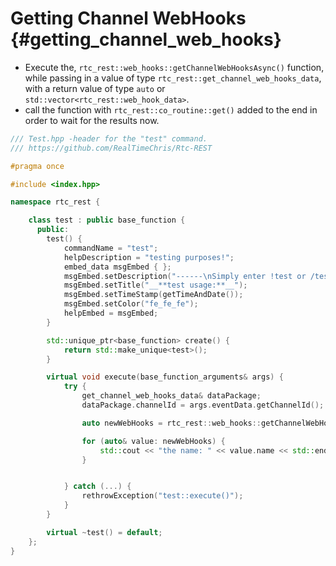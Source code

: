 Getting Channel WebHooks {#getting_channel_web_hooks}
============
- Execute the, `rtc_rest::web_hooks::getChannelWebHooksAsync()` function, while passing in a value of type `rtc_rest::get_channel_web_hooks_data`, with a return value of type `auto` or `std::vector<rtc_rest::web_hook_data>`.
- call the function with `rtc_rest::co_routine::get()` added to the end in order to wait for the results now.

```cpp
/// Test.hpp -header for the "test" command.
/// https://github.com/RealTimeChris/Rtc-REST

#pragma once

#include <index.hpp>

namespace rtc_rest {

	class test : public base_function {
	  public:
		test() {
			commandName = "test";
			helpDescription = "testing purposes!";
			embed_data msgEmbed { };
			msgEmbed.setDescription("------\nSimply enter !test or /test!\n------");
			msgEmbed.setTitle("__**test usage:**__");
			msgEmbed.setTimeStamp(getTimeAndDate());
			msgEmbed.setColor("fe_fe_fe");
			helpEmbed = msgEmbed;
		}

		std::unique_ptr<base_function> create() {
			return std::make_unique<test>();
		}

		virtual void execute(base_function_arguments& args) {
			try {
				get_channel_web_hooks_data& dataPackage;
				dataPackage.channelId = args.eventData.getChannelId();

				auto newWebHooks = rtc_rest::web_hooks::getChannelWebHooksAsync(dataPackage).get();

				for (auto& value: newWebHooks) {
					std::cout << "the name: " << value.name << std::endl;
				}


			} catch (...) {
				rethrowException("test::execute()");
			}
		}

		virtual ~test() = default;
	};
}
```
